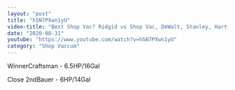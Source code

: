 ```yaml
---
layout: "post"
title: "hSN7PXwn1yU"
video-title: "Best Shop Vac? Ridgid vs Shop Vac, DeWalt, Stanley, Hart, Craftsman"
date: "2020-08-31"
youtube: "https://www.youtube.com/watch?v=hSN7PXwn1yU"
category: "Shop Vaccum"
---
```

<div class="space-y-1"><p><span class="inline-flex items-center justify-center px-2 py-1 mr-2 text-sm font-semibold leading-none text-red-50 bg-red-600 rounded-full">Winner</span>Craftsman - 6.5HP/16Gal<br></p><p><span class="inline-flex items-center justify-center px-2 py-1 mr-2 text-sm font-semibold leading-none bg-white hover:bg-gray-100 text-gray-400 border border-gray-200 rounded-full">Close 2nd</span>Bauer - 6HP/14Gal<br></p></div>